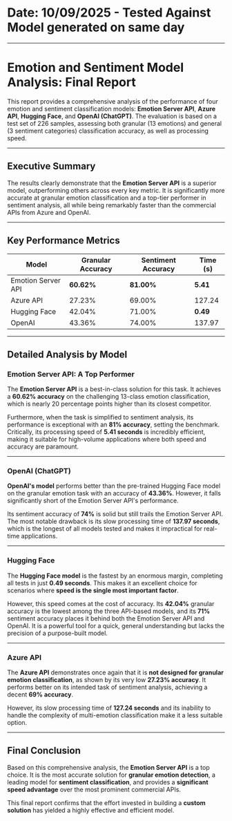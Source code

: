 # Date: 10/09/2025 - Tested Against Model generated on same day 
---
# Emotion and Sentiment Model Analysis: Final Report

This report provides a comprehensive analysis of the performance of four emotion and sentiment classification models: **Emotion Server API**, **Azure API**, **Hugging Face**, and **OpenAI (ChatGPT)**. The evaluation is based on a test set of 226 samples, assessing both granular (13 emotions) and general (3 sentiment categories) classification accuracy, as well as processing speed.

---

## Executive Summary

The results clearly demonstrate that the **Emotion Server API** is a superior model, outperforming others across every key metric. It is significantly more accurate at granular emotion classification and a top-tier performer in sentiment analysis, all while being remarkably faster than the commercial APIs from Azure and OpenAI.

---

## Key Performance Metrics

| Model              | Granular Accuracy | Sentiment Accuracy | Time (s) |
|--------------------|-------------------|---------------------|----------|
| Emotion Server API | **60.62%**        | **81.00%**          | **5.41** |
| Azure API          | 27.23%            | 69.00%              | 127.24   |
| Hugging Face       | 42.04%            | 71.00%              | **0.49** |
| OpenAI             | 43.36%            | 74.00%              | 137.97   |

---

## Detailed Analysis by Model

### Emotion Server API: A Top Performer

The **Emotion Server API** is a best-in-class solution for this task. It achieves a **60.62% accuracy** on the challenging 13-class emotion classification, which is nearly 20 percentage points higher than its closest competitor.

Furthermore, when the task is simplified to sentiment analysis, its performance is exceptional with an **81% accuracy**, setting the benchmark. Critically, its processing speed of **5.41 seconds** is incredibly efficient, making it suitable for high-volume applications where both speed and accuracy are paramount.

---

### OpenAI (ChatGPT)

**OpenAI's model** performs better than the pre-trained Hugging Face model on the granular emotion task with an accuracy of **43.36%**. However, it falls significantly short of the Emotion Server API's performance.

Its sentiment accuracy of **74%** is solid but still trails the Emotion Server API. The most notable drawback is its slow processing time of **137.97 seconds**, which is the longest of all models tested and makes it impractical for real-time applications.

---

### Hugging Face

The **Hugging Face model** is the fastest by an enormous margin, completing all tests in just **0.49 seconds**. This makes it an excellent choice for scenarios where **speed is the single most important factor**.

However, this speed comes at the cost of accuracy. Its **42.04%** granular accuracy is the lowest among the three API-based models, and its **71%** sentiment accuracy places it behind both the Emotion Server API and OpenAI. It is a powerful tool for a quick, general understanding but lacks the precision of a purpose-built model.

---

### Azure API

The **Azure API** demonstrates once again that it is **not designed for granular emotion classification**, as shown by its very low **27.23% accuracy**. It performs better on its intended task of sentiment analysis, achieving a decent **69% accuracy**.

However, its slow processing time of **127.24 seconds** and its inability to handle the complexity of multi-emotion classification make it a less suitable option.

---

## Final Conclusion

Based on this comprehensive analysis, the **Emotion Server API** is a top choice. It is the most accurate solution for **granular emotion detection**, a leading model for **sentiment classification**, and provides a **significant speed advantage** over the most prominent commercial APIs.

This final report confirms that the effort invested in building a **custom solution** has yielded a highly effective and efficient model.

